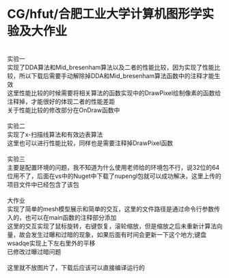 # CG/hfut/合肥工业大学计算机图形学实验及大作业
<br>实验一
<br>实现了DDA算法和Mid_bresenham算法以及二者的性能比较，因为实现了性能比较，所以下载后需要手动解除掉DDA和Mid_bresenham算法函数中的注释才能生效
<br>这里性能比较的时候需要将相关算法的函数实现中的DrawPixel绘制像素的函数给注释掉，才能很好的体现二者的性能差距
<br>关于性能比较的修改部分在OnDraw函数中
<br>
<br>实验二
<br>实现了x-扫描线算法和有效边表算法
<br>这里也可以进行性能比较，同样也是需要注释掉DrawPixel函数
<br>
<br>实验三
<br>主要是配置环境的问题，我不知道为什么使用老师给的环境包不行，说32位的64位用不了，后面在vs中的Nuget中下载了nupengl包就可以成功解决，这里上传的项目文件中已经包含了该包
<br>
<br>大作业
<br>实现了简单的mesh模型展示和简单的交互，这里的文件路径是通过命令行参数传入的，也可以在main函数的注释部分添加
<br>这里的交互实现了鼠标旋转，右键恢复，滚轮缩放，但是缩放之后未重新计算法向量，故会发生过曝和过暗的现象，如果后面有时间会更新一下这个地方;键盘wsadqe实现上下左右里外的平移
<br>已修改过曝过暗问题
<br>
<br>这里就不放图片了，下载后应该可以直接编译运行的
<br>
<br>
<br>
<br>
<br>
<br>
